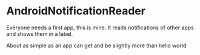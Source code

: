 # AndroidNotificationReader
Everyone needs a first app, this is mine. It reads notifications of other apps and shows them in a label.

About as simple as an app can get and be slightly more than hello world
